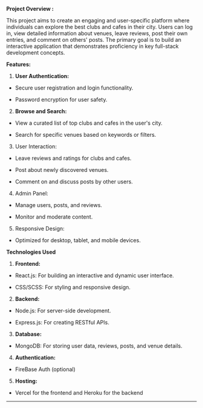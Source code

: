 **Project Overview :**

This project aims to create an engaging and user-specific platform where individuals can explore the best clubs and cafes in their city. Users can log in, view detailed information about venues, leave reviews, post their own entries, and comment on others' posts. The primary goal is to build an interactive application that demonstrates proficiency in key full-stack development concepts.

**Features:**

1. **User Authentication:**

- Secure user registration and login functionality.

- Password encryption for user safety.

2. **Browse and Search:**

- View a curated list of top clubs and cafes in the user's city.

- Search for specific venues based on keywords or filters.

3. User Interaction:

- Leave reviews and ratings for clubs and cafes.

- Post about newly discovered venues.

- Comment on and discuss posts by other users.

4. Admin Panel:

- Manage users, posts, and reviews.

- Monitor and moderate content.

5. Responsive Design:

- Optimized for desktop, tablet, and mobile devices.

**Technologies Used**

1. **Frontend:**

- React.js: For building an interactive and dynamic user interface.

- CSS/SCSS: For styling and responsive design.

2. **Backend:**

- Node.js: For server-side development.

- Express.js: For creating RESTful APIs.

3. **Database:**

- MongoDB: For storing user data, reviews, posts, and venue details.

4. **Authentication:**

- FireBase Auth (optional)

5. **Hosting:**

- Vercel for the frontend and Heroku for the backend
-------
